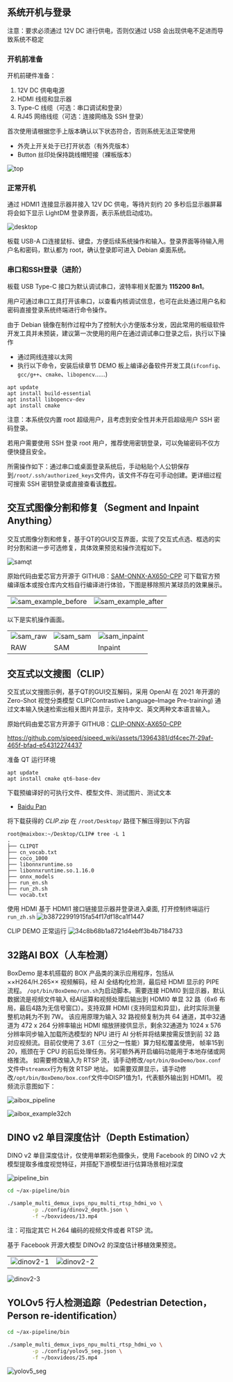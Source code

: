 ## 系统开机与登录
注意：要求必须通过 12V DC 进行供电，否则仅通过 USB 会出现供电不足进而导致系统不稳定

### 开机前准备
开机前硬件准备：
1. 12V DC 供电电源
2. HDMI 线缆和显示器
3. Type-C 线缆（可选：串口调试和登录）
4. RJ45 网络线缆（可选：连接网络及 SSH 登录）

首次使用请根据您手上版本确认以下状态符合，否则系统无法正常使用
- 外壳上开关处于已打开状态（有外壳版本）
- Button 丝印处保持跳线帽短接（裸板版本）

![top](../assets/top.png)

### 正常开机
通过 HDMI1 连接显示器并接入 12V DC 供电，等待片刻约 20 多秒后显示器屏幕将会如下显示 LightDM 登录界面，表示系统启动成功。

![desktop](../assets/desktop.jpg)

板载 USB-A 口连接鼠标、键盘，方便后续系统操作和输入。登录界面等待输入用户名和密码，默认都为 root，确认登录即可进入 Debian 桌面系统。

### 串口和SSH登录（进阶）
板载 USB Type-C 接口为默认调试串口，波特率相关配置为 **115200 8n1**。

用户可通过串口工具打开该串口，以查看内核调试信息，也可在此处通过用户名和密码直接登录系统终端进行命令操作。

由于 Debian 镜像在制作过程中为了控制大小方便版本分发，因此常用的板级软件开发工具并未预装，建议第一次使用的用户在通过调试串口登录之后，执行以下操作

- 通过网线连接以太网
- 执行以下命令，安装后续章节 DEMO 板上编译必备软件开发工具(`ifconfig`、`gcc/g++`、`cmake`、`libopencv`......)

```
apt update
apt install build-essential
apt install libopencv-dev
apt install cmake
```

注意：本系统仅内置 root 超级用户，且考虑到安全性并未开启超级用户 SSH 密码登录。

若用户需要使用 SSH 登录 root 用户，推荐使用密钥登录，可以免输密码不仅方便快捷且安全。

所需操作如下：通过串口或桌面登录系统后，手动粘贴个人公钥保存到`/root/.ssh/authorized_keys`文件内，该文件不存在可手动创建。更详细过程可搜索 SSH 密钥登录或直接查看该[教程](https://www.runoob.com/w3cnote/set-ssh-login-key.html)。


## 交互式图像分割和修复（Segment and Inpaint Anything）

交互式图像分割和修复，基于QT的GUI交互界面，实现了交互式点选、框选的实时分割和进一步可选修复，具体效果预览和操作流程如下。

![samqt](../assets/samqt.jpg)

原始代码由爱芯官方开源于 GITHUB：[SAM-ONNX-AX650-CPP](https://github.com/AXERA-TECH/SAM-ONNX-AX650-CPP) 可下载官方预编译版本或按仓库内文档自行编译进行体验，下图是移除照片某球员的效果展示。

<div><table><tr>
<td><img src="../assets/sam_example_before.png" alt=sam_example_before border=0></td>
<td><img src="../assets/sam_example_after.png" alt=sam_example_after border=0></td>
</tr></table></div>

以下是实机操作画面。

<div><table><tr>
<td><img src="../assets/sam_raw.jpg" alt=sam_raw border=0></td>
<td><img src="../assets/sam_sam.jpg" alt=sam_sam border=0></td>
<td><img src="../assets/sam_inpaint.jpg" alt=sam_inpaint border=0></td>
</tr><tr>
<td>RAW</td>
<td>SAM</td>
<td>Inpaint</td>
</tr></table></div>


## 交互式以文搜图（CLIP）
交互式以文搜图示例，基于QT的GUI交互解码，采用 OpenAI 在 2021 年开源的 Zero-Shot 视觉分类模型 CLIP(Contrastive Language–Image Pre-training) 通过文本输入快速检索出相关图片并显示，支持中文、英文两种文本语言输入。

原始代码由爱芯官方开源于 GITHUB：[CLIP-ONNX-AX650-CPP](https://github.com/AXERA-TECH/CLIP-ONNX-AX650-CPP)

https://github.com/sipeed/sipeed_wiki/assets/13964381/df4cec7f-29af-465f-bfad-e54312274437

准备 QT 运行环境
```
apt update
apt install cmake qt6-base-dev
```

下载预编译好的可执行文件、模型文件、测试图片、测试文本
- [Baidu Pan](https://pan.baidu.com/s/1E0aR4OzTdqV90r002hNhLg?pwd=i3jp)

将下载获得的 *CLIP.zip* 在 `/root/Desktop/` 路径下解压得到以下内容
```
root@maixbox:~/Desktop/CLIP# tree -L 1
.
├── CLIPQT
├── cn_vocab.txt
├── coco_1000
├── libonnxruntime.so
├── libonnxruntime.so.1.16.0
├── onnx_models
├── run_en.sh
├── run_zh.sh
└── vocab.txt
```
使用 HDMI 基于 HDMI1 接口链接显示器并登录进入桌面, 打开控制终端运行 `run_zh.sh`
![b38722991915fa54f17df18ca1f1447](https://github.com/AXERA-TECH/CLIP-ONNX-AX650-CPP/assets/13964381/8fa2c4b8-b061-413e-b72d-298bb4a445aa)

CLIP DEMO 正常运行
![34c8b68b1a8721d4ebff3b4b7184733](https://github.com/AXERA-TECH/CLIP-ONNX-AX650-CPP/assets/13964381/7d0b9740-3598-492c-ad42-2de23e7764e2)



## 32路AI BOX（人车检测）
BoxDemo 是本机搭载的 BOX 产品类的演示应用程序，包括从 ××H264/H.265×× 视频解码，经 AI 全结构化检测，最后经 HDMI 显示的 PIPE 流程。
`/opt/bin/BoxDemo/run.sh`为启动脚本。需要连接 HDMI0 到显示器，默认数据流是视频文件输入 经AI运算和视频处理后输出到 HDMI0 单显 32 路（6x6 布局，最后4路为无信号窗口）。支持双屏 HDMI (支持同显和异显)，此时实际测量整机功耗为不到 7W。
该应用原理为输入 32 路视频复制为共 64 通道，其中32通道为 472 x 264 分辨率输出 HDMI 缩放拼接供显示，剩余32通道为 1024 x 576 分辨率同步输入加载所选模型的 NPU 进行 AI 分析并将结果按需反馈到前 32 路对应视频流。目前仅使用了 3.6T（三分之一性能）算力轻松覆盖使用， 帧率15到20，瓶颈在于 CPU 的前后处理任务。另可额外再开启编码功能用于本地存储或网络推流。
如需要修改输入为 RTSP 流，请手动修改`/opt/bin/BoxDemo/box.conf`文件中`streamxx`行为有效 RTSP 地址。
如需要双屏显示，请手动修改`/opt/bin/BoxDemo/box.conf`文件中DISP1值为1，代表额外输出到 HDMI1。
视频流示意图如下：

![aibox_pipeline](../assets/aibox_pipeline.png)

![aibox_example32ch](../assets/aibox_example32ch.png)


## DINO v2 单目深度估计（Depth Estimation）
DINO v2 单目深度估计，仅使用单颗彩色摄像头，使用 Facebook 的 DINO v2 大模型提取多维度视觉特征，并搭配下游模型进行估算场景相对深度


![pipeline_bin](../assets/pipeline_bin.png)

```bash
cd ~/ax-pipeline/bin

./sample_multi_demux_ivps_npu_multi_rtsp_hdmi_vo \
        -p ./config/dinov2_depth.json \
        -f ~/boxvideos/13.mp4
```
注：可指定其它 H.264 编码的视频文件或者 RTSP 流。

基于 Facebook 开源大模型 DINOv2 的深度估计移植效果预览。


<div><table><tr>
<td><img src="../assets/dinov2-1.png" alt=dinov2-1></td>
<td><img src="../assets/dinov2-2.png" alt=dinov2-2></td>
</tr></table></div>

![dinov2-3](../assets/dinov2-3.png)



## YOLOv5 行人检测追踪（Pedestrian Detection，Person re-identification）

```bash
cd ~/ax-pipeline/bin

./sample_multi_demux_ivps_npu_multi_rtsp_hdmi_vo \
        -p ./config/yolov5_seg.json \
        -f ~/boxvideos/25.mp4
```

![yolov5_seg](../assets/yolov5_seg.png)
